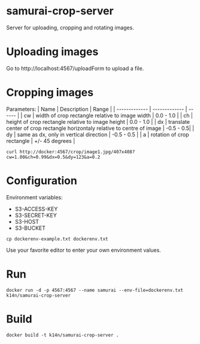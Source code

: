 # samurai-crop-server


Server for uploading, cropping and rotating images. 



# Uploading images

Go to http://localhost:4567/uploadForm to upload a file.




# Cropping images


Parameters:
| Name          | Description   | Range  |
| ------------- | ------------- | ------ |
| cw            | width of crop rectangle relative to image width   | 0.0 - 1.0 |
| ch            | height of crop rectangle relative to image height | 0.0 - 1.0 |
| dx            | translate center of crop rectangle horizontaly relative to centre of image | -0.5 - 0.5|
| dy            | same as dx, only in vertical direction | -0.5 - 0.5 |
| a             | rotation of crop rectangle | +/- 45 degrees |


```
curl http://docker:4567/crop/image1.jpg/407x408?cw=1.00&ch=0.99&dx=0.5&dy=123&a=0.2
```




# Configuration

Environment variables:

* S3-ACCESS-KEY
* S3-SECRET-KEY
* S3-HOST
* S3-BUCKET


```
cp dockerenv-example.txt dockerenv.txt
```


Use your favorite editor to enter your own environment values.


# Run
```
docker run -d -p 4567:4567 --name samurai --env-file=dockerenv.txt  k14n/samurai-crop-server
```





# Build

```
docker build -t k14n/samurai-crop-server .
```


